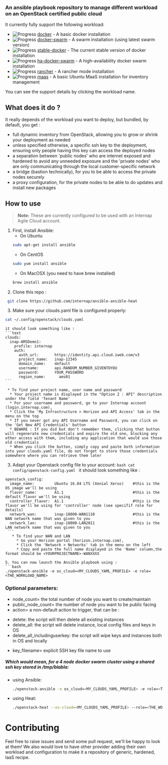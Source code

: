 ### An ansible playbook repository to manage different workload on an OpenStack certified public cloud


It currently fully support the following workload:
+ ![Progress](http://progressed.io/bar/100)   [docker](/roles/docker) - A basic docker installation
+ ![Progress](http://progressed.io/bar/100)   [docker-swarm](/roles/docker-swarm) - A swarm installation (using latest swarm version)
+ ![Progress](http://progressed.io/bar/100)   [stable-docker](/roles/stable-docker)  - The current stable version of docker installation
+ ![Progress](http://progressed.io/bar/20)    [ha-docker-swarm](/roles/ha-docker-swarm) - A high-availability docker swarm installation
+ ![Progress](http://progressed.io/bar/20)    [rancher](/roles/rancher) - A rancher mode installation
+ ![Progress](http://progressed.io/bar/40)    [maas](/roles/maas)  - A basic Ubuntu MaaS installation for inventory management

You can see the support details by clicking the workload name.

## What does it do ?
It really depends of the workload you want to deploy, but bundled, by default, you get :
- full dynamic inventory from OpenStack, allowing you to grow or shrink your deployment as needed
- unless specified otherwise, a specific ssh key to the deployment, ensuring only
people having this key can access the deployed nodes
- a separation between 'public nodes' who are internet exposed and hardened to
avoid any unneeded exposure and the 'private nodes' who are only communicating
through the local customer-specific network
- a bridge (bastion technically), for you to be able to access the private nodes securely
- a proxy configuration, for the private nodes to be able to do updates and install new packages

## How to use
> **Note:** These are currently configured to be used with an Internap Agile Cloud account.

1. First, install Ansible:
   * On Ubuntu
   ```bash
   sudo apt-get install ansible
   ```
   * On CentOS
   ```bash
   sudo yum install ansible
   ```
   * On MacOSX (you need to have brew installed)
   ```bash
   brew install ansible
   ```
2. Clone this repo :
  ```bash
   git clone https://github.com/internap/ansible-ansible-heat
  ```
3. Make sure your clouds.yaml file is configured properly:
  ```bash
  cat ~/.config/openstack/clouds.yaml
  ```
    it should look something like :
    ```text
    clouds:
      inap-AMSDemo1:
        profile: internap
        auth:
          auth_url:       https://identity.api.cloud.iweb.com/v3
          project_name:   inap-12345
          domain_name:    default
          username:       api-RANDOM_NUMBER_GIVENTOYOU
          password:       YOUR_PASSWORD
          region_name:      ams01
    ```

     * To find your project name, user name and password
      * Your project name is displayed in the "Option 2 : API" description under the field 'Tenant Name'
      * For your username and password, go to your Internap account (login.internap.com),
      * Click the 'My Infrastructure > Horizon and API Access' tab in the menu on the top
      * If you never got any API Username and Password, you can click on the 'Get New API Credentials' button
      * BEWARE : If you did but don't remember them, clicking that button will regenerate new credentials and expire the old one, blocking any other access with them, including any application that would use those old credentials
      * When you click the button, simply copy and paste both information into your clouds.yaml file, do not forget to store those credentials somewhere where you can retrieve them later

  3. Adapt your Openstack config file to your account:
    ```bash
    cat config/openstack-config.yaml
    ```
    it should look something like :
   ```text
   openstack_config:
     image_name:         Ubuntu 16.04 LTS (Xenial Xerus)    #this is the OS image we'll be using
     flavor_name:        A1.1                               #this is the default flavor we'll be using
     controller_flavor:  A1.1                               #this is the flavor we'll be using for 'controller' node (see specifif role for details)
     network_wan:        inap-18000-WAN1110                 #this is the WAN network name that was given to you
     network_lan:        inap-18000-LAN2011                 #this is the LAN network name that was given to you
    ```
      * To find your WAN and LAN
        * Go your Horizon portal (horizon.internap.com),
        * Click the 'Network > Networks' tab in the menu on the left
        * Copy and paste the full name displayed in the 'Name' column,the format should be <YOURPROJECTNAME>-WANXXXX

5. You can now launch the Ansible playbook using :
  ```bash
  ./openstack-ansible -e os_cloud=<MY_CLOUDS_YAML_PROFILE> -e role=<THE_WORKLOAD_NAME>
  ```

### Optional parameters:
* node_count= the total number of node you want to create/maintain
* public_node_count= the number of node you want to be public facing
* action= a non-default action to trigger, that can be :
 - delete: the script will then delete all existing instances
 - delete_all: the script will delete instance, local config files and keys in OS
 - delete_all_includinguserkey: the script will wipe keys and instances both in OS and locally
* key_filename= explicit SSH key file name to use

##### Which would mean, for a 4 node docker swarm cluster using a shared ssh key stored in /tmp/blabla:
* using Ansible:
  ```bash
  ./openstack-ansible -e os_cloud=<MY_CLOUDS_YAML_PROFILE> -e role=<THE_WORKLOAD_NAME> -e node_count=4 -e key_filename=/tmp/blabla
  ```
* using Heat:
  ```bash
  ./openstack-heat --os-cloud=<MY_CLOUDS_YAML_PROFILE> --role=<THE_WORKLOAD_NAME> --node-count=4 --key-filename=/tmp/blabla
  ```

# Contributing
Feel free to raise issues and send some pull request, we'll be happy to look at them!
We also would love to have other provider adding their own workload and configuration
to make it a repository of generic, hardened, IaaS recipe.  
